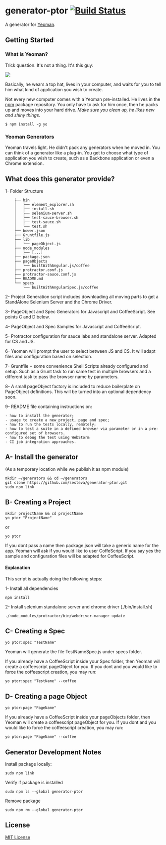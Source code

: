 # generator-ptor [![Build Status](https://secure.travis-ci.org/sesteva/generator-ptor.png?branch=master)](https://travis-ci.org/sesteva/generator-ptor)

A generator for [Yeoman](http://yeoman.io).


## Getting Started

### What is Yeoman?

Trick question. It's not a thing. It's this guy:

![](http://i.imgur.com/JHaAlBJ.png)

Basically, he wears a top hat, lives in your computer, and waits for you to tell him what kind of application you wish to create.

Not every new computer comes with a Yeoman pre-installed. He lives in the [npm](https://npmjs.org) package repository. You only have to ask for him once, then he packs up and moves into your hard drive. *Make sure you clean up, he likes new and shiny things.*

```
$ npm install -g yo
```

### Yeoman Generators

Yeoman travels light. He didn't pack any generators when he moved in. You can think of a generator like a plug-in. You get to choose what type of application you wish to create, such as a Backbone application or even a Chrome extension.


## What does this generator provide?

1- Folder Structure

        ├── bin
        │   ├── element_explorer.sh
        │   ├── install.sh
        │   ├── selenium-server.sh
        │   ├── test-sauce-browser.sh
        │   ├── test-sauce.sh
        │   └── test.sh
        ├── bower.json
        ├── Gruntfile.js
        ├── lib
        │   └── pageObject.js
        ├── node_modules
        │   ├── [...]
        ├── package.json
        ├── pageObjects
        │   └── builtWithAngular.js/coffee
        ├── protractor.conf.js
        ├── protractor-sauce.conf.js
        ├── README.md
        └── specs
            └── builtWithAngularSpec.js/coffee


2- Project Generation script includes downloading all moving parts to get a StandAlone Selenium Server and the Chrome Driver.

3- PageObject and Spec Generators for Javascript and CoffeeScript. See points C and D below.

4- PageObject and Spec Samples for Javascript and CoffeeScript.

5- Protractor configuration for sauce labs and standalone server. Adapted for CS and JS.

6- Yeoman will prompt the user to select between JS and CS. It will adapt files and configuration based on selection.

7- Gruntfile + some convenience Shell Scripts already configured and setup.
Such as a Grunt task to run same test in multiple browsers and a different task to pass the browser name by parameters.

8- A small pageObject factory is included to reduce boilerplate on PageObject definitions. This will be turned into an optional dependency soon.

9- README file containing instructions on:

    - how to install the generator;
    - usage to create a new project, page and spec;
    - how to run the tests locally, remotely;
    - how to test a suite in a defined browser via parameter or in a pre-configured set of browsers.
    - how to debug the test using WebStorm
    - CI job integration approaches.


## A- Install the generator

(As a temporary location while we publish it as npm module)

    mkdir ~/generators && cd ~/generators
    git clone https://github.com/sesteva/generator-ptor.git
    sudo npm link

## B- Creating a Project

    mkdir projectName && cd projectName
    yo ptor "ProjectName"

or

    yo ptor

If you dont pass a name then package.json will take a generic name for the app.
Yeoman will ask if you would like to user CoffeScript. If you say yes the sample and configuration files will be adapted for CoffeeScript.

#### Explanation

This script is actually doing the following steps:

1- Install all dependencies

    npm install

2- Install selenium standalone server and chrome driver (./bin/install.sh)

    ./node_modules/protractor/bin/webdriver-manager update

## C- Creating a Spec

    yo ptor:spec "TestName"

Yeoman will generate the file TestNameSpec.js under specs folder.

If you already have a CoffeeScript inside your Spec folder, then Yeoman will create a coffeescript pageObject for you.
If you dont and you would like to force the coffeescript creation, you may run:

    yo ptor:spec "TestName" --coffee

## D- Creating a page Object

    yo ptor:page "PageName"

If you already have a CoffeeScript inside your pageObjects folder, then Yeoman will create a coffeescript pageObject for you.
If you dont and you would like to force the coffeescript creation, you may run:

    yo ptor:page "PageName" --coffee

## Generator Development Notes

Install package locally:

    sudo npm link

Verify if package is installed

    sudo npm ls --global generator-ptor

Remove package

    sudo npm rm --global generator-ptor

## License

[MIT License](http://en.wikipedia.org/wiki/MIT_License)

